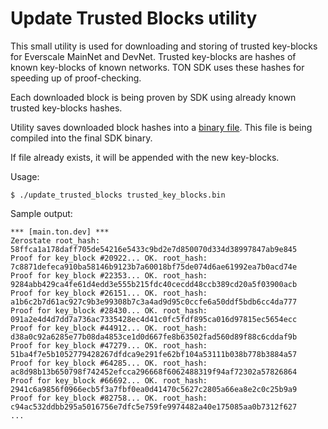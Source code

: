 # Update Trusted Blocks utility

This small utility is used for downloading and storing of trusted key-blocks for Everscale MainNet and DevNet. Trusted 
key-blocks are hashes of known key-blocks of known networks. TON SDK uses these hashes for speeding up of proof-checking.  

Each downloaded block is being proven by SDK using already known trusted key-blocks hashes.

Utility saves downloaded block hashes into a [binary file](../../ever_client/src/proofs/trusted_key_blocks.bin). This 
file is being compiled into the final SDK binary.

If file already exists, it will be appended with the new key-blocks.

Usage:
```shell
$ ./update_trusted_blocks trusted_key_blocks.bin
```

Sample output:
```
*** [main.ton.dev] ***
Zerostate root_hash: 58ffca1a178daff705de54216e5433c9bd2e7d850070d334d38997847ab9e845
Proof for key_block #20922... OK. root_hash: 7c8871defeca910ba58146b9123b7a60018bf75de074d6ae61992ea7b0acd74e
Proof for key_block #22353... OK. root_hash: 9284abb429ca4fe61d4edd3e555b215fdc40cecdd48ccb389cd20a5f03900acb
Proof for key_block #26151... OK. root_hash: a1b6c2b7d61ac927c9b3e99308b7c3a4ad9d95c0ccfe6a50ddf5bdb6cc4da777
Proof for key_block #28430... OK. root_hash: 091a2e4d4d7dd7a736ac7335428ec4d41c0fc5fdf895ca016d97815ec5654ecc
Proof for key_block #44912... OK. root_hash: d38a0c92a6285e77b08da4853ce1d0d667fe8b63502fad560d89f88c6cddaf9b
Proof for key_block #47279... OK. root_hash: 51ba4f7e5b1052779428267dfdca9e291fe62bf104a53111b038b778b3884a57
Proof for key_block #64285... OK. root_hash: ac8d98b13b650798f742452efcca296668f6062488319f94af72302a57826864
Proof for key_block #66692... OK. root_hash: 2941c6a9856f0966ecb5f3a7fbf0ea0d41470c5627c2805a66ea8e2c0c25b9a9
Proof for key_block #82758... OK. root_hash: c94ac532ddbb295a5016756e7dfc5e759fe9974482a40e175085aa0b7312f627
...
```
